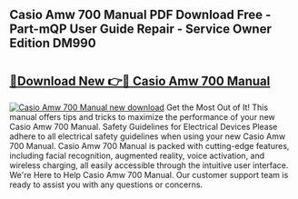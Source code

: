 ## Casio Amw 700 Manual PDF Download Free - Part-mQP User Guide Repair - Service Owner Edition DM990

# <h2><a href="http://bc25768.oget.top/?id=Casio+Amw+700+Manual">🔗Download New 👉🔴 Casio Amw 700 Manual</a></h2>

[![Casio Amw 700 Manual new download](https://i.imgur.com/5g1atiW.png)](http://bc25768.oget.top/?id=Casio+Amw+700+Manual)
Get the Most Out of It! This manual offers tips and tricks to maximize the performance of your new Casio Amw 700 Manual. Safety Guidelines for Electrical Devices Please adhere to all electrical safety guidelines when using your new Casio Amw 700 Manual. Casio Amw 700 Manual is packed with cutting-edge features, including facial recognition, augmented reality, voice activation, and wireless charging, all easily accessible through the intuitive user interface. We're Here to Help Casio Amw 700 Manual. Our customer support team is ready to assist you with any questions or concerns.
